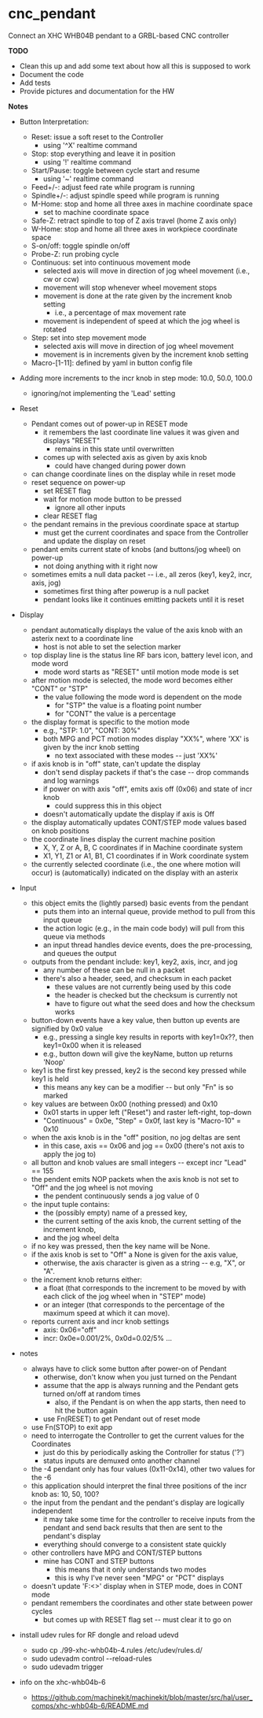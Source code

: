 # cnc_pendant
Connect an XHC WHB04B pendant to a GRBL-based CNC controller

**TODO**
* Clean this up and add some text about how all this is supposed to work
* Document the code
* Add tests
* Provide pictures and documentation for the HW

**Notes**

- Button Interpretation:
  * Reset: issue a soft reset to the Controller 
    - using '^X' realtime command
  * Stop: stop everything and leave it in position
    - using '!' realtime command
  * Start/Pause: toggle between cycle start and resume
    - using '~' realtime command
  * Feed+/-: adjust feed rate while program is running
  * Spindle+/-: adjust spindle speed while program is running
  * M-Home: stop and home all three axes in machine coordinate space
    - set to machine coordinate space
  * Safe-Z: retract spindle to top of Z axis travel (home Z axis only)
  * W-Home: stop and home all three axes in workpiece coordinate space
  * S-on/off: toggle spindle on/off
  * Probe-Z: run probing cycle
  * Continuous: set into continuous movement mode
    - selected axis will move in direction of jog wheel movement (i.e., cw or ccw)
    - movement will stop whenever wheel movement stops
    - movement is done at the rate given by the increment knob setting
      * i.e., a percentage of max movement rate
    - movement is independent of speed at which the jog wheel is rotated
  * Step: set into step movement mode
    - selected axis will move in direction of jog wheel movement
    - movement is in increments given by the increment knob setting
  * Macro-[1-11]: defined by yaml in button config file

- Adding more increments to the incr knob in step mode: 10.0, 50.0, 100.0
  * ignoring/not implementing the 'Lead' setting

- Reset
  * Pendant comes out of power-up in RESET mode
    - it remembers the last coordinate line values it was given and displays "RESET"
      * remains in this state until overwritten
    - comes up with selected axis as given by axis knob
      * could have changed during power down
  * can change coordinate lines on the display while in reset mode
  * reset sequence on power-up
    - set RESET flag
    - wait for motion mode button to be pressed
      * ignore all other inputs
    - clear RESET flag
  * the pendant remains in the previous coordinate space at startup
    - must get the current coordinates and space from the Controller and update the display on reset
  * pendant emits current state of knobs (and buttons/jog wheel) on power-up
    - not doing anything with it right now
  * sometimes emits a null data packet -- i.e., all zeros (key1, key2, incr, axis, jog)
    - sometimes first thing after powerup is a null packet
    - pendant looks like it continues emitting packets until it is reset

- Display
  * pendant automatically displays the value of the axis knob with an asterix next to a coordinate line
    - host is not able to set the selection marker
  * top display line is the status line RF bars icon, battery level icon, and mode word
    - mode word starts as "RESET" until motion mode mode is set
  * after motion mode is selected, the mode word becomes either "CONT" or "STP"
    - the value following the mode word is dependent on the mode
      * for "STP" the value is a floating point number
      * for "CONT" the value is a percentage
  * the display format is specific to the motion mode
    - e.g., "STP: 1.0", "CONT: 30%"
    - both MPG and PCT motion modes display "XX%", where 'XX' is given by the incr knob setting
      * no text associated with these modes -- just 'XX%'
  * if axis knob is in "off" state, can't update the display
    - don't send display packets if that's the case -- drop commands and log warnings
    - if power on with axis "off", emits axis off (0x06) and state of incr knob
      * could suppress this in this object
    - doesn't automatically update the display if axis is Off
  * the display automatically updates CONT/STEP mode values based on knob positions
  * the coordinate lines display the current machine position
    - X, Y, Z or A, B, C coordinates if in Machine coordinate system
    - X1, Y1, Z1 or A1, B1, C1 coordinates if in Work coordinate system
  * the currently selected coordinate (i.e., the one where motion will occur) is (automatically) indicated on the display with an asterix

- Input
  * this object emits the (lightly parsed) basic events from the pendant
    - puts them into an internal queue, provide method to pull from this input queue
    - the action logic (e.g., in the main code body) will pull from this queue via methods
    - an input thread handles device events, does the pre-processing, and queues the output
  * outputs from the pendant include: key1, key2, axis, incr, and jog
    - any number of these can be null in a packet
    - there's also a header, seed, and checksum in each packet
      * these values are not currently being used by this code
      * the header is checked but the checksum is currently not
      * have to figure out what the seed does and how the checksum works
  * button-down events have a key value, then button up events are signified by 0x0 value
    - e.g., pressing a single key results in reports with key1=0x??, then key1=0x00 when it is released
    - e.g., button down will give the keyName, button up returns 'Noop'
  * key1 is the first key pressed, key2 is the second key pressed while key1 is held
    - this means any key can be a modifier -- but only "Fn" is so marked
  * key values are between 0x00 (nothing pressed) and 0x10
    - 0x01 starts in upper left ("Reset") and raster left-right, top-down
    - "Continuous" = 0x0e, "Step" = 0x0f, last key is "Macro-10" = 0x10
  * when the axis knob is in the "off" position, no jog deltas are sent
    - in this case, axis == 0x06 and jog == 0x00 (there's not axis to apply the jog to)
  * all button and knob values are small integers -- except incr "Lead" == 155
  * the pendent emits NOP packets when the axis knob is not set to "Off" and the jog wheel is not moving
    - the pendent continuously sends a jog value of 0
  * the input tuple contains:
    - the (possibly empty) name of a pressed key,
    - the current setting of the axis knob, the current setting of the increment knob,
    - and the jog wheel delta
  * if no key was pressed, then the key name will be None.
  * if the axis knob is set to "Off" a None is given for the axis value,
    - otherwise, the axis character is given as a string -- e.g, "X", or "A".
  * the increment knob returns either:
    - a float (that corresponds to the increment to be moved by with each click of the jog wheel when in "STEP" mode)
    - or an integer (that corresponds to the percentage of the maximum speed at which it can move).
  * reports current axis and incr knob settings
    - axis: 0x06="off"
    - incr: 0x0e=0.001/2%, 0x0d=0.02/5% ...

* notes
  - always have to click some button after power-on of Pendant
    * otherwise, don't know when you just turned on the Pendant
    * assume that the app is always running and the Pendant gets turned on/off at random times
      - also, if the Pendant is on when the app starts, then need to hit the button again
    * use Fn(RESET) to get Pendant out of reset mode
  - use Fn(STOP) to exit app
  - need to interrogate the Controller to get the current values for the Coordinates
    * just do this by periodically asking the Controller for status ('?')
    * status inputs are demuxed onto another channel
  - the -4 pendant only has four values (0x11-0x14), other two values for the -6
  - this application should interpret the final three positions of the incr knob as: 10, 50, 100?
  - the input from the pendant and the pendant's display are logically independent
    * it may take some time for the controller to receive inputs from the pendant and send back results that then are sent to the pendant's display
    * everything should converge to a consistent state quickly
  - other controllers have MPG and CONT/STEP buttons
    * mine has CONT and STEP buttons
      - this means that it only understands two modes
      - this is why I've never seen "MPG" or "PCT" displays
  - doesn't update 'F:<>' display when in STEP mode, does in CONT mode
  - pendant remembers the coordinates and other state between power cycles
    * but comes up with RESET flag set -- must clear it to go on

* install udev rules for RF dongle and reload udevd
  - sudo cp ./99-xhc-whb04b-4.rules /etc/udev/rules.d/
  - sudo udevadm control --reload-rules
  - sudo udevadm trigger

* info on the xhc-whb04b-6
  - https://github.com/machinekit/machinekit/blob/master/src/hal/user_comps/xhc-whb04b-6/README.md

